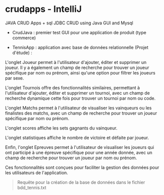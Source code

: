 # crudapps - IntelliJ
JAVA CRUD Apps + sql
JDBC CRUD using Java GUI and Mysql

- CrudJava : premier test GUI pour une application de produit (type commerce)

- TennisApp : application avec base de données relationnelle (Projet d'étude) :

L'onglet Joueur permet à l'utilisateur d'ajouter, éditer et supprimer un joueur. Il y a également un champ de recherche pour trouver un joueur spécifique par nom ou prénom, ainsi qu'une option pour filtrer les joueurs par sexe.

L'onglet Tournois offre des fonctionnalités similaires, permettant à l'utilisateur d'ajouter, éditer et supprimer un tournoi, avec un champ de recherche dynamique cette fois pour trouver un tournoi par nom ou code.

L'onglet Matchs permet à l'utilisateur de visualiser les vainqueurs ou les finalistes des matchs, avec un champ de recherche pour trouver un joueur spécifique par nom ou prénom.

L'onglet scores affiche les sets gagnants du vainqueur.

L'onglet statistiques affiche le nombre de victoire et défaite par joueur.

Enfin, l'onglet Epreuves permet à l'utilisateur de visualiser les joueurs qui ont participé à une épreuve spécifique pour une année donnée, avec un champ de recherche pour trouver un joueur par nom ou prénom.

Ces fonctionnalités sont conçues pour faciliter la gestion des données pour les utilisateurs de l'application.


> Requête pour la création de la base de données dans le fichier bdd_tennis.txt
